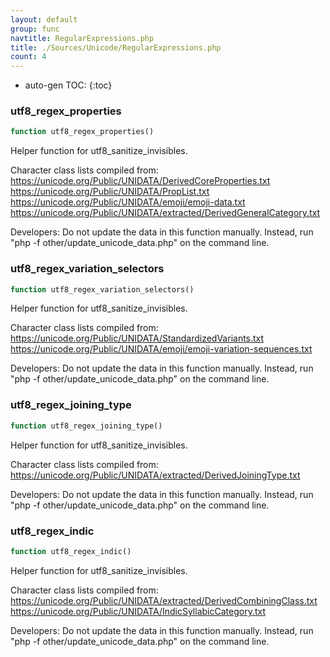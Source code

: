 ```yaml
---
layout: default
group: func
navtitle: RegularExpressions.php
title: ./Sources/Unicode/RegularExpressions.php
count: 4
---
```

* auto-gen TOC:
{:toc}
### utf8_regex_properties

```php
function utf8_regex_properties()
```
Helper function for utf8_sanitize_invisibles.

Character class lists compiled from:
https://unicode.org/Public/UNIDATA/DerivedCoreProperties.txt
https://unicode.org/Public/UNIDATA/PropList.txt
https://unicode.org/Public/UNIDATA/emoji/emoji-data.txt
https://unicode.org/Public/UNIDATA/extracted/DerivedGeneralCategory.txt

Developers: Do not update the data in this function manually. Instead,
run "php -f other/update_unicode_data.php" on the command line.

### utf8_regex_variation_selectors

```php
function utf8_regex_variation_selectors()
```
Helper function for utf8_sanitize_invisibles.

Character class lists compiled from:
https://unicode.org/Public/UNIDATA/StandardizedVariants.txt
https://unicode.org/Public/UNIDATA/emoji/emoji-variation-sequences.txt

Developers: Do not update the data in this function manually. Instead,
run "php -f other/update_unicode_data.php" on the command line.

### utf8_regex_joining_type

```php
function utf8_regex_joining_type()
```
Helper function for utf8_sanitize_invisibles.

Character class lists compiled from:
https://unicode.org/Public/UNIDATA/extracted/DerivedJoiningType.txt

Developers: Do not update the data in this function manually. Instead,
run "php -f other/update_unicode_data.php" on the command line.

### utf8_regex_indic

```php
function utf8_regex_indic()
```
Helper function for utf8_sanitize_invisibles.

Character class lists compiled from:
https://unicode.org/Public/UNIDATA/extracted/DerivedCombiningClass.txt
https://unicode.org/Public/UNIDATA/IndicSyllabicCategory.txt

Developers: Do not update the data in this function manually. Instead,
run "php -f other/update_unicode_data.php" on the command line.

